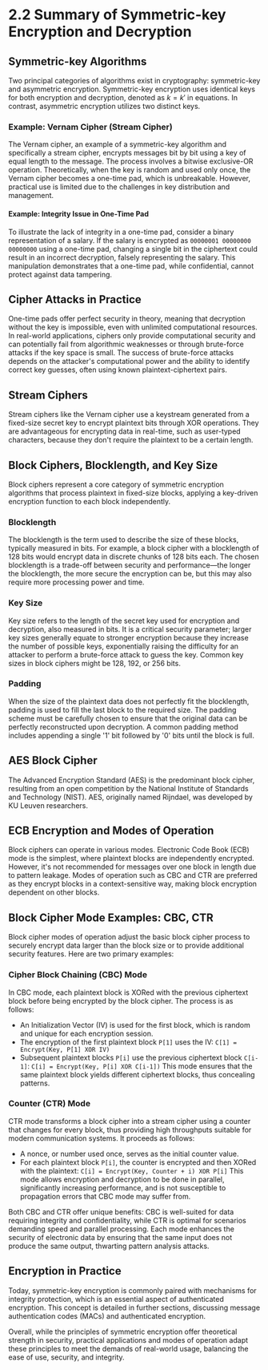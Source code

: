 # 2.2 Summary of Symmetric-key Encryption and Decryption

## Symmetric-key Algorithms
Two principal categories of algorithms exist in cryptography: symmetric-key and asymmetric encryption. Symmetric-key encryption uses identical keys for both encryption and decryption, denoted as $k = k'$ in equations. In contrast, asymmetric encryption utilizes two distinct keys.

### Example: Vernam Cipher (Stream Cipher)
The Vernam cipher, an example of a symmetric-key algorithm and specifically a stream cipher, encrypts messages bit by bit using a key of equal length to the message. The process involves a bitwise exclusive-OR operation. Theoretically, when the key is random and used only once, the Vernam cipher becomes a one-time pad, which is unbreakable. However, practical use is limited due to the challenges in key distribution and management.

#### Example: Integrity Issue in One-Time Pad
To illustrate the lack of integrity in a one-time pad, consider a binary representation of a salary. If the salary is encrypted as `00000001 00000000 00000000` using a one-time pad, changing a single bit in the ciphertext could result in an incorrect decryption, falsely representing the salary. This manipulation demonstrates that a one-time pad, while confidential, cannot protect against data tampering.

## Cipher Attacks in Practice
One-time pads offer perfect security in theory, meaning that decryption without the key is impossible, even with unlimited computational resources. In real-world applications, ciphers only provide computational security and can potentially fail from algorithmic weaknesses or through brute-force attacks if the key space is small. The success of brute-force attacks depends on the attacker's computational power and the ability to identify correct key guesses, often using known plaintext-ciphertext pairs.

## Stream Ciphers
Stream ciphers like the Vernam cipher use a keystream generated from a fixed-size secret key to encrypt plaintext bits through XOR operations. They are advantageous for encrypting data in real-time, such as user-typed characters, because they don't require the plaintext to be a certain length.

## Block Ciphers, Blocklength, and Key Size

Block ciphers represent a core category of symmetric encryption algorithms that process plaintext in fixed-size blocks, applying a key-driven encryption function to each block independently.

### Blocklength
The blocklength is the term used to describe the size of these blocks, typically measured in bits. For example, a block cipher with a blocklength of 128 bits would encrypt data in discrete chunks of 128 bits each. The chosen blocklength is a trade-off between security and performance—the longer the blocklength, the more secure the encryption can be, but this may also require more processing power and time.

### Key Size
Key size refers to the length of the secret key used for encryption and decryption, also measured in bits. It is a critical security parameter; larger key sizes generally equate to stronger encryption because they increase the number of possible keys, exponentially raising the difficulty for an attacker to perform a brute-force attack to guess the key. Common key sizes in block ciphers might be 128, 192, or 256 bits.

### Padding
When the size of the plaintext data does not perfectly fit the blocklength, padding is used to fill the last block to the required size. The padding scheme must be carefully chosen to ensure that the original data can be perfectly reconstructed upon decryption. A common padding method includes appending a single '1' bit followed by '0' bits until the block is full.

## AES Block Cipher
The Advanced Encryption Standard (AES) is the predominant block cipher, resulting from an open competition by the National Institute of Standards and Technology (NIST). AES, originally named Rijndael, was developed by KU Leuven researchers.

## ECB Encryption and Modes of Operation
Block ciphers can operate in various modes. Electronic Code Book (ECB) mode is the simplest, where plaintext blocks are independently encrypted. However, it's not recommended for messages over one block in length due to pattern leakage. Modes of operation such as CBC and CTR are preferred as they encrypt blocks in a context-sensitive way, making block encryption dependent on other blocks.

## Block Cipher Mode Examples: CBC, CTR

Block cipher modes of operation adjust the basic block cipher process to securely encrypt data larger than the block size or to provide additional security features. Here are two primary examples:

### Cipher Block Chaining (CBC) Mode
In CBC mode, each plaintext block is XORed with the previous ciphertext block before being encrypted by the block cipher. The process is as follows:
- An Initialization Vector (IV) is used for the first block, which is random and unique for each encryption session.
- The encryption of the first plaintext block `P[1]` uses the IV:
  `C[1] = Encrypt(Key, P[1] XOR IV)`
- Subsequent plaintext blocks `P[i]` use the previous ciphertext block `C[i-1]`:
  `C[i] = Encrypt(Key, P[i] XOR C[i-1])`
This mode ensures that the same plaintext block yields different ciphertext blocks, thus concealing patterns.

### Counter (CTR) Mode
CTR mode transforms a block cipher into a stream cipher using a counter that changes for every block, thus providing high throughputs suitable for modern communication systems. It proceeds as follows:
- A nonce, or number used once, serves as the initial counter value.
- For each plaintext block `P[i]`, the counter is encrypted and then XORed with the plaintext:
  `C[i] = Encrypt(Key, Counter + i) XOR P[i]`
This mode allows encryption and decryption to be done in parallel, significantly increasing performance, and is not susceptible to propagation errors that CBC mode may suffer from.

Both CBC and CTR offer unique benefits: CBC is well-suited for data requiring integrity and confidentiality, while CTR is optimal for scenarios demanding speed and parallel processing. Each mode enhances the security of electronic data by ensuring that the same input does not produce the same output, thwarting pattern analysis attacks.


## Encryption in Practice
Today, symmetric-key encryption is commonly paired with mechanisms for integrity protection, which is an essential aspect of authenticated encryption. This concept is detailed in further sections, discussing message authentication codes (MACs) and authenticated encryption.

Overall, while the principles of symmetric encryption offer theoretical strength in security, practical applications and modes of operation adapt these principles to meet the demands of real-world usage, balancing the ease of use, security, and integrity.





